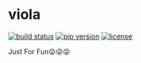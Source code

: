 # viola

[![build status](https://travis-ci.org/prprprus/viola.svg?branch=master)](https://travis-ci.org/prprprus/viola.svg?branch=master) [![pip version](https://img.shields.io/badge/pip-v18.1-blue.svg)](https://img.shields.io/badge/pip-v18.1-blue.svg) [![license](https://img.shields.io/dub/l/vibe-d.svg)](./LICENSE)

Just For Fun😜😜😜